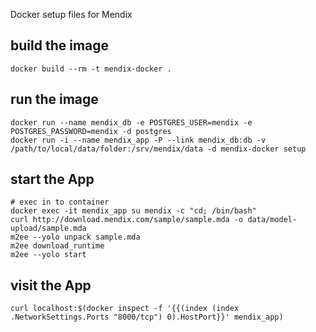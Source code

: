 Docker setup files for Mendix

## build the image
```
docker build --rm -t mendix-docker .
```

## run the image
```
docker run --name mendix_db -e POSTGRES_USER=mendix -e POSTGRES_PASSWORD=mendix -d postgres
docker run -i --name mendix_app -P --link mendix_db:db -v /path/to/local/data/folder:/srv/mendix/data -d mendix-docker setup
```

## start the App
```
# exec in to container
docker exec -it mendix_app su mendix -c "cd; /bin/bash"
curl http://download.mendix.com/sample/sample.mda -o data/model-upload/sample.mda
m2ee --yolo unpack sample.mda
m2ee download_runtime
m2ee --yolo start
```

## visit the App
```
curl localhost:$(docker inspect -f '{{(index (index .NetworkSettings.Ports "8000/tcp") 0).HostPort}}' mendix_app)
```
